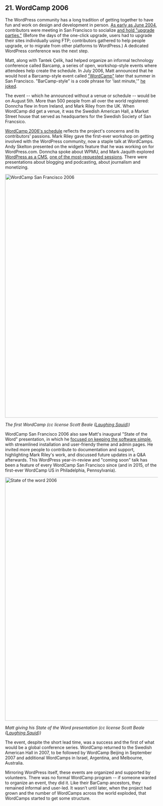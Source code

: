 ## 21. WordCamp 2006

The WordPress community has a long tradition of getting together to have fun and work on design and development in person. [As early as June 2004](https://wordpress.org/news/2004/06/meetup-location/), contributors were meeting in San Francisco to socialize [and hold "upgrade parties."](https://wordpress.org/news/2005/02/upgrade-party/) (Before the days of the one-click upgrade, users had to upgrade their sites individually using FTP; contributors gathered to help people upgrade, or to migrate from other platforms to WordPress.) A dedicated WordPress conference was the next step. 

Matt, along with Tantek Çelik, had helped organize an informal technology conference called Barcamp, a series of open, workshop-style events where attendees help create the schedule. In July 2006, Matt announced that he would host a Barcamp-style event called ["WordCamp"](http://ma.tt/2006/07/wordcamp/) later that summer in San Francisco. "BarCamp-style" is a code phrase for 'last minute,'” [he joked](http://ma.tt/2006/07/wordcamp/).

The event -- which he announced without a venue or schedule -- would be on August 5th. More than 500 people from all over the world registered: Donncha flew in from Ireland, and Mark Riley from the UK. When WordCamp did get a venue, it was the Swedish American Hall, a Market Street house that served as headquarters for the Swedish Society of San Francsico.

[WordCamp 2006's schedule](http://2006.wordcamp.org/schedule/) reflects the project's concerns and its contributors' passions. Mark Riley gave the first-ever workshop on getting involved with the WordPress community, now a staple talk at WordCamps. Andy Skelton presented on the widgets feature that he was working on for WordPress.com. Donncha spoke about WPMU, and Mark Jaquith explored [WordPress as a CMS](http://markjaquith.com/wordcamp/wordpress-versatility/), [one of the most-requested sessions](http://markjaquith.wordpress.com/2006/08/30/wordcamp-thoughts-late-to-the-game/). There were presentations about blogging and podcasting, about journalism and monetizing.

<img alt="WordCamp San Francisco 2006" src="../../Resources/images/21/wcsf_2006.jpg" width="800px" />

_The first WordCamp (cc license Scott Beale ([Laughing Squid](http://laughingsquid.com)))_

WordCamp San Francisco 2006 also saw Matt's inaugural "State of the Word" presentation, in which he [focused on keeping the software simple](http://dan.hersam.com/2006/08/05/wordcamp-notes/), with streamlined installation and user-friendy theme and admin pages. He invited more people to contribute to documentation and support, highlighting Mark Riley's work, and discussed future updates in a Q&A afterwards.  This WordPress year-in-review and "coming soon" talk has been a feature of every WordCamp San Francisco since (and in 2015, of the first-ever WordCamp US in Philadelphia, Pennsylvania).

<img alt="State of the word 2006" src="../../Resources/images/21/wcsf_2006_sotw_matt.jpg" width="800px" />

_Matt giving his State of the Word presentation (cc license Scott Beale ([Laughing Squid](http://laughingsquid.com)))_

The event, despite the short lead time, was a success and the first of what would be a global conference series. WordCamp returned to the Swedish American Hall in 2007, to be followed by WordCamp Beijing in September 2007 and additional WordCamps in Israel, Argentina, and Melbourne, Australia. 

Mirroring WordPress itself, these events are organized and supported by volunteers. There was no formal WordCamp program -- if someone wanted to organize an event, they did it. Like their BarCamp ancestors, they remained informal and user-led. It wasn’t until later, when the project had grown and the number of WordCamps across the world exploded, that WordCamps started to get some structure. 
